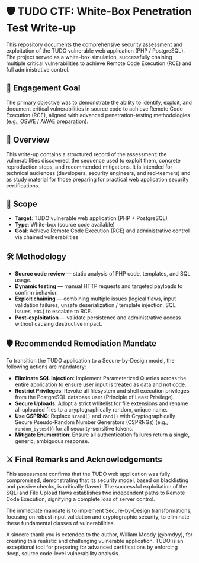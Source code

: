 # 🛡️ TUDO CTF: White-Box Penetration Test Write-up

This repository documents the comprehensive security assessment and exploitation of the TUDO vulnerable web application (PHP / PostgreSQL). The project served as a white-box simulation, successfully chaining multiple critical vulnerabilities to achieve Remote Code Execution (RCE) and full administrative control.

## 🎯 Engagement Goal

The primary objective was to demonstrate the ability to identify, exploit, and document critical vulnerabilities in source code to achieve Remote Code Execution (RCE), aligned with advanced penetration-testing methodologies (e.g., OSWE / AWAE preparation).

## 🔎 Overview

This write-up contains a structured record of the assessment: the vulnerabilities discovered, the sequence used to exploit them, concrete reproduction steps, and recommended mitigations. It is intended for technical audiences (developers, security engineers, and red-teamers) and as study material for those preparing for practical web application security certifications.

## 📌 Scope

- **Target**: TUDO vulnerable web application (PHP + PostgreSQL)
- **Type**: White-box (source code available)
- **Goal**: Achieve Remote Code Execution (RCE) and administrative control via chained vulnerabilities

## 🛠️ Methodology

- **Source code review** — static analysis of PHP code, templates, and SQL usage.
- **Dynamic testing** — manual HTTP requests and targeted payloads to confirm behavior.
- **Exploit chaining** — combining multiple issues (logical flaws, input validation failures, unsafe deserialization / template injection, SQL issues, etc.) to escalate to RCE.
- **Post-exploitation** — validate persistence and administrative access without causing destructive impact.

## 🛡️ Recommended Remediation Mandate

To transition the TUDO application to a Secure-by-Design model, the following actions are mandatory:

- **Eliminate SQL Injection**: Implement Parameterized Queries across the entire application to ensure user input is treated as data and not code.
- **Restrict Privileges**: Revoke all filesystem and shell execution privileges from the PostgreSQL database user (Principle of Least Privilege).
- **Secure Uploads**: Adopt a strict whitelist for file extensions and rename all uploaded files to a cryptographically random, unique name.
- **Use CSPRNG**: Replace `srand()` and `rand()` with Cryptographically Secure Pseudo-Random Number Generators (CSPRNGs) (e.g., `random_bytes()`) for all security-sensitive tokens.
- **Mitigate Enumeration**: Ensure all authentication failures return a single, generic, ambiguous response.

## ⚔️ Final Remarks and Acknowledgements

This assessment confirms that the TUDO web application was fully compromised, demonstrating that its security model, based on blacklisting and passive checks, is critically flawed. The successful exploitation of the SQLi and File Upload flaws establishes two independent paths to Remote Code Execution, signifying a complete loss of server control.

The immediate mandate is to implement Secure-by-Design transformations, focusing on robust input validation and cryptographic security, to eliminate these fundamental classes of vulnerabilities.

A sincere thank you is extended to the author, William Moody (@bmdyy), for creating this realistic and challenging vulnerable application. TUDO is an exceptional tool for preparing for advanced certifications by enforcing deep, source code-level vulnerability analysis.
